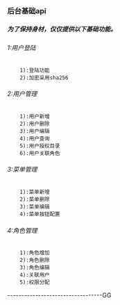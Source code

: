 ### 后台基础api
   ##### 为了保持身材，仅仅提供以下基础功能。
   
######    1:用户登陆
        1):登陆功能
        2):加密采用sha256
######    2:用户管理
        1):用户新增
        2):用户删除
        3):用户编辑
        4):用户查询
        5):用户授权目录
        6):用户关联角色
######    3:菜单管理
        1):菜单新增
        2):菜单删除
        3):菜单编辑
        4):菜单按钮配置
######    4:角色管理
        1):角色增加
        2):角色删除
        3):角色编辑
        4):关联用户
        5):权限分配
----------------------------------GG
